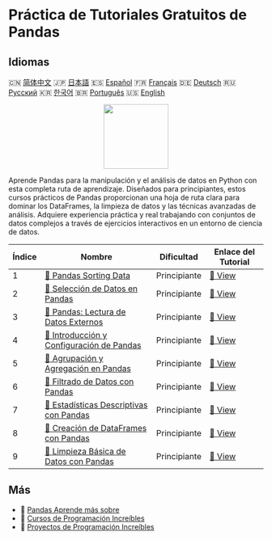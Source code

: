 # Práctica de Tutoriales Gratuitos de Pandas

## Idiomas

🇨🇳 [简体中文](README_zh.md) 🇯🇵 [日本語](README_ja.md) 🇪🇸 [Español](README_es.md) 🇫🇷 [Français](README_fr.md) 🇩🇪 [Deutsch](README_de.md) 🇷🇺 [Русский](README_ru.md) 🇰🇷 [한국어](README_ko.md) 🇧🇷 [Português](README_pt.md) 🇺🇸 [English](README.md) 

<div align="center">
<img width="128px" src="https://file.labex.io/path/qhqKKAjZr3K5.png">
</div>

Aprende Pandas para la manipulación y el análisis de datos en Python con esta completa ruta de aprendizaje. Diseñados para principiantes, estos cursos prácticos de Pandas proporcionan una hoja de ruta clara para dominar los DataFrames, la limpieza de datos y las técnicas avanzadas de análisis. Adquiere experiencia práctica y real trabajando con conjuntos de datos complejos a través de ejercicios interactivos en un entorno de ciencia de datos.

|   Índice | Nombre                                                                                                                 | Dificultad   | Enlace del Tutorial                                                                    |
|----------|------------------------------------------------------------------------------------------------------------------------|--------------|----------------------------------------------------------------------------------------|
|        1 | [📖 Pandas Sorting Data](https://labex.io/es/tutorials/pandas-pandas-sorting-data-596398)                              | Principiante | [🔗 View](https://labex.io/es/tutorials/pandas-pandas-sorting-data-596398)             |
|        2 | [📖 Selección de Datos en Pandas](https://labex.io/es/tutorials/pandas-pandas-selecting-data-596397)                   | Principiante | [🔗 View](https://labex.io/es/tutorials/pandas-pandas-selecting-data-596397)           |
|        3 | [📖 Pandas: Lectura de Datos Externos](https://labex.io/es/tutorials/pandas-pandas-reading-external-data-596396)       | Principiante | [🔗 View](https://labex.io/es/tutorials/pandas-pandas-reading-external-data-596396)    |
|        4 | [📖 Introducción y Configuración de Pandas](https://labex.io/es/tutorials/pandas-pandas-introduction-and-setup-596395) | Principiante | [🔗 View](https://labex.io/es/tutorials/pandas-pandas-introduction-and-setup-596395)   |
|        5 | [📖 Agrupación y Agregación en Pandas](https://labex.io/es/tutorials/pandas-pandas-grouping-and-aggregating-596394)    | Principiante | [🔗 View](https://labex.io/es/tutorials/pandas-pandas-grouping-and-aggregating-596394) |
|        6 | [📖 Filtrado de Datos con Pandas](https://labex.io/es/tutorials/pandas-pandas-filtering-data-596393)                   | Principiante | [🔗 View](https://labex.io/es/tutorials/pandas-pandas-filtering-data-596393)           |
|        7 | [📖 Estadísticas Descriptivas con Pandas](https://labex.io/es/tutorials/pandas-pandas-descriptive-statistics-596392)   | Principiante | [🔗 View](https://labex.io/es/tutorials/pandas-pandas-descriptive-statistics-596392)   |
|        8 | [📖 Creación de DataFrames con Pandas](https://labex.io/es/tutorials/pandas-pandas-creating-dataframes-596391)         | Principiante | [🔗 View](https://labex.io/es/tutorials/pandas-pandas-creating-dataframes-596391)      |
|        9 | [📖 Limpieza Básica de Datos con Pandas](https://labex.io/es/tutorials/pandas-pandas-basic-data-cleaning-596390)       | Principiante | [🔗 View](https://labex.io/es/tutorials/pandas-pandas-basic-data-cleaning-596390)      |

## Más

- 🔗 [Pandas Aprende más sobre](https://labex.io/es/skilltrees/pandas)
- 🔗 [Cursos de Programación Increíbles](https://github.com/labex-labs/awesome-programming-courses)
- 🔗 [Proyectos de Programación Increíbles](https://github.com/labex-labs/awesome-programming-projects)

